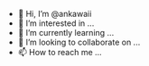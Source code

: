 - 👋 Hi, I’m @ankawaii
- 👀 I’m interested in ...
- 🌱 I’m currently learning ...
- 💞️ I’m looking to collaborate on ...
- 📫 How to reach me ...

<!---
ankawaii/ankawaii is a ✨ special ✨ repository because its `README.md` (this file) appears on your GitHub profile.
You can click the Preview link to take a look at your changes.
--->
